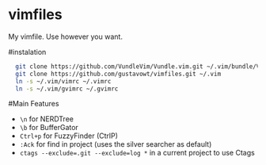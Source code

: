 # vimfiles
My vimfile. Use however you want.

#instalation
```sh
  git clone https://github.com/VundleVim/Vundle.vim.git ~/.vim/bundle/Vundle.vim
  git clone https://github.com/gustavowt/vimfiles.git ~/.vim
  ln -s ~/.vim/vimrc ~/.vimrc
  ln -s ~/.vim/gvimrc ~/.gvimrc
```

#Main Features
 - `\n` for NERDTree
 - `\b` for BufferGator
 - `Ctrl+p` for FuzzyFinder (CtrlP)
 - `:Ack` for find in project (uses the silver searcher as default)
 - `ctags --exclude=.git --exclude=log *` in a current project to use Ctags
